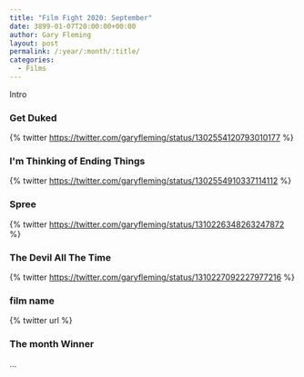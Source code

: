 ```yaml
---
title: "Film Fight 2020: September"
date: 3899-01-07T20:00:00+00:00
author: Gary Fleming
layout: post
permalink: /:year/:month/:title/
categories:
  - Films
---
```


Intro

### Get Duked

{% twitter https://twitter.com/garyfleming/status/1302554120793010177 %}

### I'm Thinking of Ending Things

{% twitter https://twitter.com/garyfleming/status/1302554910337114112 %}

### Spree

{% twitter https://twitter.com/garyfleming/status/1310226348263247872 %}

### The Devil All The Time

{% twitter https://twitter.com/garyfleming/status/1310227092227977216 %}

### film name

{% twitter url %}


### The month Winner

...
